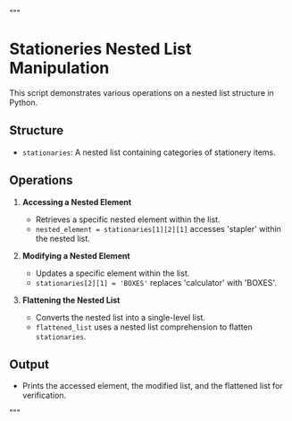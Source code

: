 """
# Stationeries Nested List Manipulation

This script demonstrates various operations on a nested list structure in Python.

## Structure
- `stationaries`: A nested list containing categories of stationery items.

## Operations

1. **Accessing a Nested Element**
   - Retrieves a specific nested element within the list.
   - `nested_element = stationaries[1][2][1]` accesses 'stapler' within the nested list.

2. **Modifying a Nested Element**
   - Updates a specific element within the list.
   - `stationaries[2][1] = 'BOXES'` replaces 'calculator' with 'BOXES'.

3. **Flattening the Nested List**
   - Converts the nested list into a single-level list.
   - `flattened_list` uses a nested list comprehension to flatten `stationaries`.

## Output
- Prints the accessed element, the modified list, and the flattened list for verification.

"""
